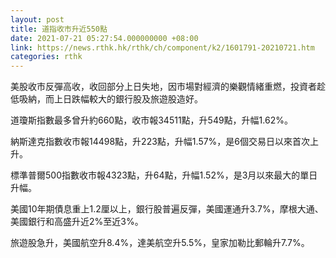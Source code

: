 ```yaml
---
layout: post
title: 道指收市升近550點
date: 2021-07-21 05:27:54.000000000 +08:00
link: https://news.rthk.hk/rthk/ch/component/k2/1601791-20210721.htm
categories: rthk
---
```


美股收市反彈高收，收回部分上日失地，因市場對經濟的樂觀情緒重燃，投資者趁低吸納，而上日跌幅較大的銀行股及旅遊股造好。

道瓊斯指數最多曾升約660點，收市報34511點，升549點，升幅1.62%。

納斯達克指數收市報14498點，升223點，升幅1.57%，是6個交易日以來首次上升。

標準普爾500指數收市報4323點，升64點，升幅1.52%，是3月以來最大的單日升幅。

美國10年期債息重上1.2厘以上，銀行股普遍反彈，美國運通升3.7%，摩根大通、美國銀行和高盛升近2%至近3%。 

旅遊股急升，美國航空升8.4%，達美航空升5.5%，皇家加勒比郵輪升7.7%。
